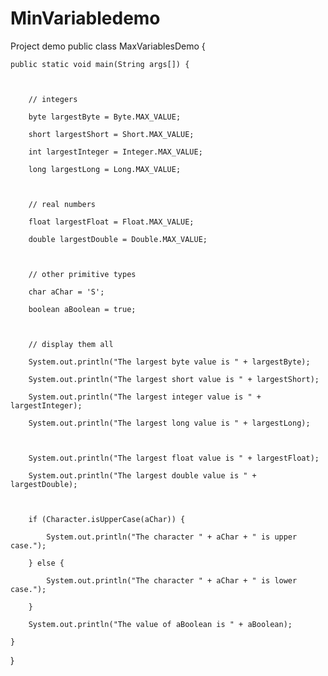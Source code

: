 # MinVariabledemo
Project demo 
public class MaxVariablesDemo {

    public static void main(String args[]) {



        // integers

        byte largestByte = Byte.MAX_VALUE;

        short largestShort = Short.MAX_VALUE;

        int largestInteger = Integer.MAX_VALUE;

        long largestLong = Long.MAX_VALUE;



        // real numbers

        float largestFloat = Float.MAX_VALUE;

        double largestDouble = Double.MAX_VALUE;



        // other primitive types

        char aChar = 'S';

        boolean aBoolean = true;



        // display them all

        System.out.println("The largest byte value is " + largestByte);

        System.out.println("The largest short value is " + largestShort);

        System.out.println("The largest integer value is " + largestInteger);

        System.out.println("The largest long value is " + largestLong);



        System.out.println("The largest float value is " + largestFloat);

        System.out.println("The largest double value is " + largestDouble);



        if (Character.isUpperCase(aChar)) {

            System.out.println("The character " + aChar + " is upper case.");

        } else {

            System.out.println("The character " + aChar + " is lower case.");

        }

        System.out.println("The value of aBoolean is " + aBoolean);

    }

}
